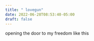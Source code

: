 ```yaml
---
title: " lovegun"
date: 2022-06-28T08:53:40-05:00
draft: false
---
```


 opening the door to my freedom
 like this
